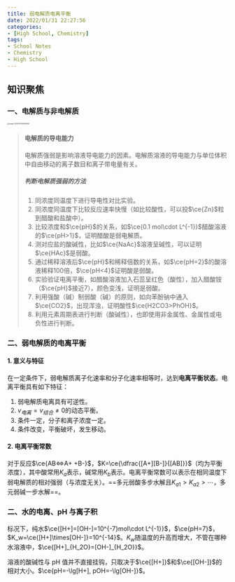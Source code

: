 ```yaml
---
title: 弱电解质电离平衡
date: 2022/01/31 22:27:56
categories:
- [High School, Chemistry]
tags:
- School Notes
- Chemistry
- High School
---
```


## 知识聚焦

### 一、电解质与非电解质

<img src="https://raw.githubusercontent.com/PassionPenguin/picgo-database/main/image-20220131142628240.png" alt="image-20220131142628240" style="zoom: 25%;" />

> #### 电解质的导电能力
>
> 电解质强弱是影响溶液导电能力的因素。电解质溶液的导电能力与单位体积中自由移动的离子数目和离子带电量有关。
>
> ##### 判断电解质强弱的方法
>
> 1. 同浓度同温度下进行导电性对比实验。
> 2. 同浓度同温度下比较反应速率快慢（如比较酸性，可以投$\ce{Zn}$粒到醋酸和盐酸中）。
> 3. 比较浓度和$\ce{pH}$的关系，如$\ce{0.1 mol\cdot L^{-1}}$醋酸溶液的$\ce{pH>1}$，证明醋酸是弱电解质。
> 4. 测对应盐的酸碱性，比如$\ce{NaAc}$溶液呈碱性，可以证明$\ce{HAc}$是弱酸。
> 5. 通过稀释溶液后$\ce{pH}$和稀释倍数的关系，如$\ce{pH=2}$的酸溶液稀释$100$倍，$\ce{pH<4}$证明酸是弱酸。
> 6. 实验验证电离平衡，如醋酸溶液加入石蕊呈红色（酸性），加入醋酸铵（$\ce{pH}$接近$7$），颜色变浅，证明是弱酸。
> 7. 利用强酸（碱）制弱酸（碱）的原则，如向苯酚钠中通入$\ce{CO2}$，出现浑浊，证明酸性$\ce{H2CO3>PhOH}$。
> 8. 利用元素周期表进行判断（酸碱性），也即使用非金属性、金属性或电负性进行判断。

### 二、弱电解质的电离平衡

#### 1. 意义与特征

在一定条件下，弱电解质离子化速率和分子化速率相等时，达到**电离平衡状态**。电离平衡具有如下特征：

1. 弱电解质电离具有可逆性。
2. $v_{电离}=v_{结合}\neq0$的动态平衡。
3. 条件一定，分子和离子浓度一定。
4. 条件改变，平衡破坏，发生移动。

#### 2. 电离平衡常数

对于反应$\ce{AB<=>A+ +B-}$，$K=\ce{\dfrac{[A+][B-]}{[AB]}}$（均为平衡浓度），其中酸常用$K_a$表示，碱常用$K_b$表示。电离平衡常数可以表示在相同温度下弱电解质的相对强弱（与浓度无关）。==多元弱酸多步水解且$K_{a1}>K_{a2}>\cdots$，多元弱碱一步水解==。

### 二、水的电离、pH 与离子积

标况下，纯水$\ce{[H+]=[OH-]=10^{-7}mol\cdot L^{-1}}$，$\ce{pH=7}$，$K_w=\ce{[H+]\times[OH-]}=10^{-14}$。$K_w$随温度的升高而增大，不管在哪种水溶液中，$\ce{[H+]_{H_2O}=[OH-]_{H_2O}}$。

溶液的酸碱性与 pH 值并不直接挂钩，只取决于$\ce{[H+]}$和$\ce{[OH-]}$的相对大小。$\ce{pH=-\lg[H+], pOH=-\lg[OH-]}$。

